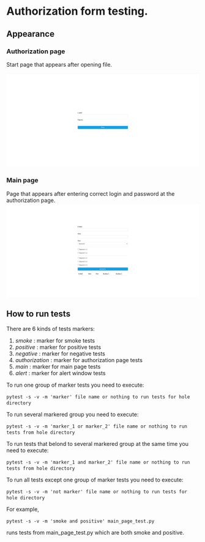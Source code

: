
# Authorization form testing.

## Appearance

### Authorization page 
Start page that appears after opening file.

![Authorization page](images/authorization_page.png) 

### Main page 
Page that appears after entering correct login and password at the authorization page.
![Main page](images/main_page.png) 
## How to run tests

There are 6 kinds of tests markers: 

1. _smoke_ : marker for smoke tests
2. _positive_ : marker for positive tests
3. _negative_ : marker for negative tests
4. _authorization_ : marker for authorization page tests
5. _main_ : marker for main page tests
6. _alert_ : marker for alert window tests

To run one group of marker tests you need to execute:
```
pytest -s -v -m 'marker' file name or nothing to run tests for hole directory
```
To run several markered group you need to execute:
```
pytest -s -v -m 'marker_1 or marker_2' file name or nothing to run tests from hole directory
```

To run tests that belond to several markered group at the same time you need to execute:

```
pytest -s -v -m 'marker_1 and marker_2' file name or nothing to run tests from hole directory
```

To run all tests except one group of marker tests you need to execute:

```
pytest -s -v -m 'not marker' file name or nothing to run tests for hole directory
```

For example,
```
pytest -s -v -m 'smoke and positive' main_page_test.py
```
runs tests from main_page_test.py which are both smoke and positive.

